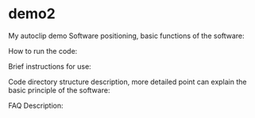 # demo2
My autoclip demo
Software positioning, basic functions of the software:



How to run the code:



Brief instructions for use:



Code directory structure description, more detailed point can explain the basic principle of the software:



FAQ Description: